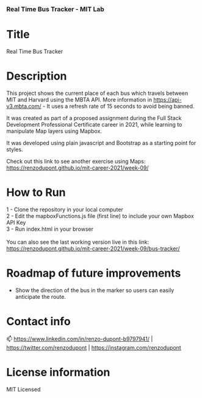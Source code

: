 ### Real Time Bus Tracker - MIT Lab

# Title

Real Time Bus Tracker

# Description

This project shows the current place of each bus which travels between MIT and Harvard using the MBTA API. More information in https://api-v3.mbta.com/ - It uses a refresh rate of 15 seconds to avoid being banned.

It was created as part of a proposed assignment during the Full Stack Development Professional Certificate career in 2021,
while learning to manipulate Map layers using Mapbox.

It was developed using plain javascript and Bootstrap as a starting point for styles.

Check out this link to see another exercise using Maps: https://renzodupont.github.io/mit-career-2021/week-09/

# How to Run

1 - Clone the repository in your local computer<br/>
2 - Edit the mapboxFunctions.js file (first line) to include your own Mapbox API Key<br/>
3 - Run index.html in your browser<br/>
<br/>
You can also see the last working version live in this link: https://renzodupont.github.io/mit-career-2021/week-09/bus-tracker/

# Roadmap of future improvements

- Show the direction of the bus in the marker so users can easily anticipate the route.

# Contact info

📫 https://www.linkedin.com/in/renzo-dupont-b9797941/ | https://twitter.com/renzodupont | https://instagram.com/renzodupont

# License information

MIT Licensed